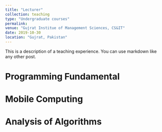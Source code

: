```yaml
---
title: "Lecturer"
collection: teaching
type: "Undergraduate courses"
permalink: 
venue: "Gujrat Institue of Management Sciences, CS&IT"
date: 2019-10-30
location: "Gujrat, Pakistan"
---
```


This is a description of a teaching experience. You can use markdown like any other post.

Programming Fundamental
======

Mobile Computing
======

Analysis of Algorithms
======